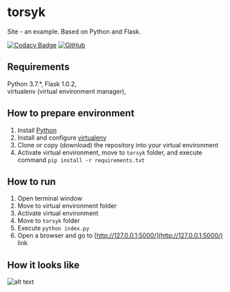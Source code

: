 # torsyk

Site - an example. Based on Python and Flask.

[![Codacy Badge](https://api.codacy.com/project/badge/Grade/ea5e5d7b2f95480ba3ce2c86b6533bb3)](https://app.codacy.com/app/BurhanH/torsyk?utm_source=github.com&utm_medium=referral&utm_content=BurhanH/torsyk&utm_campaign=Badge_Grade_Settings)
 [![GitHub](https://img.shields.io/github/license/mashape/apistatus.svg)](https://github.com/BurhanH/torsyk/blob/master/LICENSE)

## Requirements
Python 3.7.\*, Flask 1.0.2, <br> 
virtualenv (virtual environment manager), <br>

## How to prepare environment
1) Install [Python](https://www.python.org/downloads/)
2) Install and configure [virtualenv](https://packaging.python.org/guides/installing-using-pip-and-virtualenv/)
3) Clone or copy (download) the repository into your virtual environment
4) Activate virtual environment, move to `torsyk` folder, and execute command `pip install -r requirements.txt`

## How to run
1) Open terminal window
2) Move to virtual environment folder
3) Activate virtual environment 
4) Move to `torsyk` folder
5) Execute `python index.py`
6) Open a browser and go to [http://127.0.0.1:5000/](http://127.0.0.1:5000/) link

## How it looks like
![alt text](https://github.com/BurhanH/torsyk/raw/master/site_page.png "Site page") <br>
